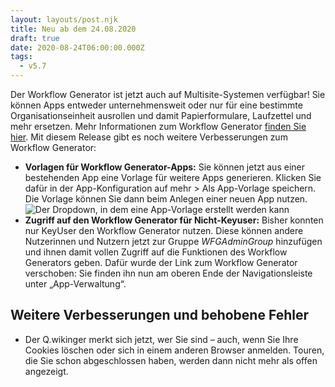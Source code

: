 ```yaml
---
layout: layouts/post.njk
title: Neu ab dem 24.08.2020
draft: true
date: 2020-08-24T06:00:00.000Z
tags:
  - v5.7
---
```

Der Workflow Generator ist jetzt auch auf Multisite-Systemen verfügbar! Sie können Apps entweder unternehmensweit oder nur für eine bestimmte Organisationseinheit ausrollen und damit Papierformulare, Laufzettel und mehr ersetzen. Mehr Informationen zum Workflow Generator [finden Sie hier](https://www.modell-aachen.de/de/qwiki/applikationen/workflow-management-system). Mit diesem Release gibt es noch weitere Verbesserungen zum Workflow Generator:

* **Vorlagen für Workflow Generator-Apps:** Sie können jetzt aus einer bestehenden App eine Vorlage für weitere Apps generieren. Klicken Sie dafür in der App-Konfiguration auf mehr > Als App-Vorlage speichern. Die Vorlage können Sie dann beim Anlegen einer neuen App nutzen. ![Der Dropdown, in dem eine App-Vorlage erstellt werden kann](/images/5_7_createtemplate.jpg "Unter Mehr können Sie ab jetzt die Konfiguration als App-Vorlage speichern")
* **Zugriff auf den Workflow Generator für Nicht-Keyuser:** Bisher konnten nur KeyUser den Workflow Generator nutzen. Diese können andere Nutzerinnen und Nutzern jetzt zur Gruppe *WFGAdminGroup* hinzufügen und ihnen damit vollen Zugriff auf die Funktionen des Workflow Generators geben. Dafür wurde der Link zum Workflow Generator verschoben: Sie finden ihn nun am oberen Ende der Navigationsleiste unter „App-Verwaltung“.

## Weitere Verbesserungen und behobene Fehler

* Der Q.wikinger merkt sich jetzt, wer Sie sind – auch, wenn Sie Ihre Cookies löschen oder sich in einem anderen Browser anmelden. Touren, die Sie schon abgeschlossen haben, werden dann nicht mehr als offen angezeigt.